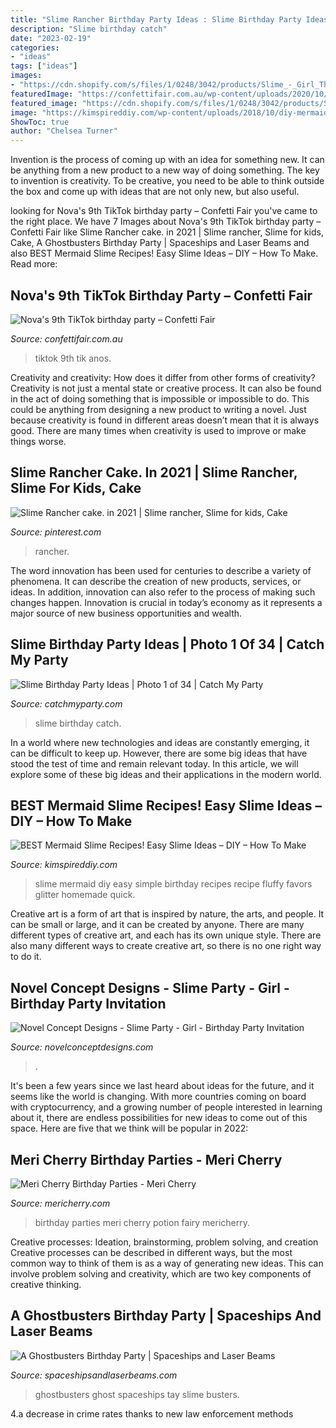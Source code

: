 ```yaml
---
title: "Slime Rancher Birthday Party Ideas : Slime Birthday Party Ideas"
description: "Slime birthday catch"
date: "2023-02-19"
categories:
- "ideas"
tags: ["ideas"]
images:
- "https://cdn.shopify.com/s/files/1/0248/3042/products/Slime_-_Girl_Thanks_PROMO_5c7cbe8c-80a9-4f95-a5e6-0f0b3d53e61e_1024x1024.jpg?v=1571267677"
featuredImage: "https://confettifair.com.au/wp-content/uploads/2020/10/IMG_8761.jpg"
featured_image: "https://cdn.shopify.com/s/files/1/0248/3042/products/Slime_-_Girl_Thanks_PROMO_5c7cbe8c-80a9-4f95-a5e6-0f0b3d53e61e_1024x1024.jpg?v=1571267677"
image: "https://kimspireddiy.com/wp-content/uploads/2018/10/diy-mermaid-slime-easy-slime-recipe.jpg"
ShowToc: true
author: "Chelsea Turner"
---
```



Invention is the process of coming up with an idea for something new. It can be anything from a new product to a new way of doing something. The key to invention is creativity. To be creative, you need to be able to think outside the box and come up with ideas that are not only new, but also useful.

	

		
looking for Nova&#039;s 9th TikTok birthday party – Confetti Fair you've came to the right place. We have 7 Images about Nova&#039;s 9th TikTok birthday party – Confetti Fair like Slime Rancher cake. in 2021 | Slime rancher, Slime for kids, Cake, A Ghostbusters Birthday Party | Spaceships and Laser Beams and also BEST Mermaid Slime Recipes! Easy Slime Ideas – DIY – How To Make. Read more:
		
    
## Nova&#039;s 9th TikTok Birthday Party – Confetti Fair

<img loading=lazy src="https://confettifair.com.au/wp-content/uploads/2020/10/IMG_8761.jpg" onerror="this.onerror=null;this.src='https://tse3.mm.bing.net/th?id=OIP.EFy_CQ1gGHjUw1bDknZnzwHaJ4&amp;pid=15.1';" alt="Nova&#039;s 9th TikTok birthday party – Confetti Fair">

_Source: confettifair.com.au_

>tiktok 9th tik anos. 

	

Creativity and creativity: How does it differ from other forms of creativity?
Creativity is not just a mental state or creative process. It can also be found in the act of doing something that is impossible or impossible to do. This could be anything from designing a new product to writing a novel. Just because creativity is found in different areas doesn’t mean that it is always good. There are many times when creativity is used to improve or make things worse.

    
## Slime Rancher Cake. In 2021 | Slime Rancher, Slime For Kids, Cake

<img loading=lazy src="https://i.pinimg.com/736x/e9/fd/4c/e9fd4cc9989ddbe540804725898da1d3.jpg" onerror="this.onerror=null;this.src='https://tse4.mm.bing.net/th?id=OIP.0elrpjQsGO7c7etJq5u98wHaJ3&amp;pid=15.1';" alt="Slime Rancher cake. in 2021 | Slime rancher, Slime for kids, Cake">

_Source: pinterest.com_

>rancher. 

	

The word innovation has been used for centuries to describe a variety of phenomena. It can describe the creation of new products, services, or ideas. In addition, innovation can also refer to the process of making such changes happen. Innovation is crucial in today’s economy as it represents a major source of new business opportunities and wealth.

    
## Slime Birthday Party Ideas | Photo 1 Of 34 | Catch My Party

<img loading=lazy src="https://photos-cdn.catchmyparty.com/PL/photos/0245/4871/92efff6a-305b-4593-81c9-7c718e58c6db.jpeg" onerror="this.onerror=null;this.src='https://tse3.mm.bing.net/th?id=OIP._syeQjcQtts-6rDGXr98ZgHaJ4&amp;pid=15.1';" alt="Slime Birthday Party Ideas | Photo 1 of 34 | Catch My Party">

_Source: catchmyparty.com_

>slime birthday catch. 

	

In a world where new technologies and ideas are constantly emerging, it can be difficult to keep up. However, there are some big ideas that have stood the test of time and remain relevant today. In this article, we will explore some of these big ideas and their applications in the modern world.

    
## BEST Mermaid Slime Recipes! Easy Slime Ideas – DIY – How To Make

<img loading=lazy src="https://kimspireddiy.com/wp-content/uploads/2018/10/diy-mermaid-slime-easy-slime-recipe.jpg" onerror="this.onerror=null;this.src='https://tse2.mm.bing.net/th?id=OIP.G9-FImF3z3YPWM4V0ELZ1QHaLH&amp;pid=15.1';" alt="BEST Mermaid Slime Recipes! Easy Slime Ideas – DIY – How To Make">

_Source: kimspireddiy.com_

>slime mermaid diy easy simple birthday recipes recipe fluffy favors glitter homemade quick. 

	

Creative art is a form of art that is inspired by nature, the arts, and people. It can be small or large, and it can be created by anyone. There are many different types of creative art, and each has its own unique style. There are also many different ways to create creative art, so there is no one right way to do it.

    
## Novel Concept Designs - Slime Party - Girl - Birthday Party Invitation

<img loading=lazy src="https://cdn.shopify.com/s/files/1/0248/3042/products/Slime_-_Girl_Thanks_PROMO_5c7cbe8c-80a9-4f95-a5e6-0f0b3d53e61e_1024x1024.jpg?v=1571267677" onerror="this.onerror=null;this.src='https://tse3.mm.bing.net/th?id=OIP.BQzpErdClfNPddtq4Pvy_AHaGs&amp;pid=15.1';" alt="Novel Concept Designs - Slime Party - Girl - Birthday Party Invitation">

_Source: novelconceptdesigns.com_

>. 

	

It's been a few years since we last heard about ideas for the future, and it seems like the world is changing. With more countries coming on board with cryptocurrency, and a growing number of people interested in learning about it, there are endless possibilities for new ideas to come out of this space. Here are five that we think will be popular in 2022: 

    
## Meri Cherry Birthday Parties - Meri Cherry

<img loading=lazy src="http://www.mericherry.com/wp-content/uploads/2016/09/IMG_3378.jpg" onerror="this.onerror=null;this.src='https://tse1.mm.bing.net/th?id=OIP.8xD9lRxNtu8p7CTcLCAhLwHaKX&amp;pid=15.1';" alt="Meri Cherry Birthday Parties - Meri Cherry">

_Source: mericherry.com_

>birthday parties meri cherry potion fairy mericherry. 

	

Creative processes: Ideation, brainstorming, problem solving, and creation
Creative processes can be described in different ways, but the most common way to think of them is as a way of generating new ideas. This can involve problem solving and creativity, which are two key components of creative thinking.

    
## A Ghostbusters Birthday Party | Spaceships And Laser Beams

<img loading=lazy src="http://spaceshipsandlaserbeams.com/wp-content/uploads/2015/09/boys-ghostbusters-birthday-party-ideas.jpg" onerror="this.onerror=null;this.src='https://tse3.mm.bing.net/th?id=OIP.WaS_pQ8jkcG2mYz-OTP4WAHaLH&amp;pid=15.1';" alt="A Ghostbusters Birthday Party | Spaceships and Laser Beams">

_Source: spaceshipsandlaserbeams.com_

>ghostbusters ghost spaceships tay slime busters. 

	

4.a decrease in crime rates thanks to new law enforcement methods

